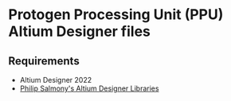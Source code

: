 # Protogen Processing Unit (PPU) Altium Designer files 
## Requirements 
- Altium Designer 2022
- [ Philip Salmony's Altium Designer Libraries](https://github.com/pms67/AltiumDesigner-Libraries)
